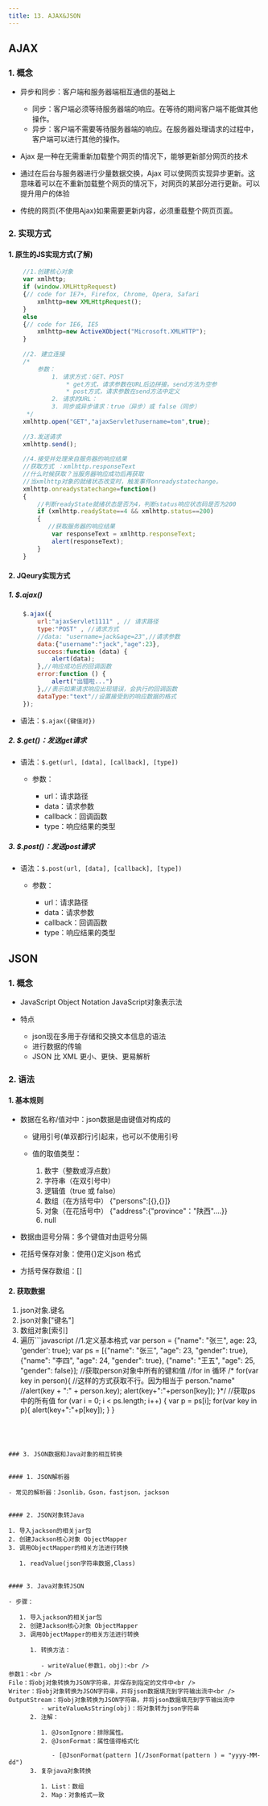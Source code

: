```yaml
---
title: 13. AJAX&JSON
---
```

## AJAX


### 1. 概念

- 异步和同步：客户端和服务器端相互通信的基础上

   - 同步：客户端必须等待服务器端的响应。在等待的期间客户端不能做其他操作。
   - 异步：客户端不需要等待服务器端的响应。在服务器处理请求的过程中，客户端可以进行其他的操作。
- Ajax 是一种在无需重新加载整个网页的情况下，能够更新部分网页的技术
- 通过在后台与服务器进行少量数据交换，Ajax 可以使网页实现异步更新。这意味着可以在不重新加载整个网页的情况下，对网页的某部分进行更新。可以提升用户的体验
- 传统的网页(不使用Ajax)如果需要更新内容，必须重载整个网页页面。


### 2. 实现方式


#### 1. 原生的JS实现方式(了解)

```javascript
	//1.创建核心对象
	var xmlhttp;
	if (window.XMLHttpRequest)
	{// code for IE7+, Firefox, Chrome, Opera, Safari
		xmlhttp=new XMLHttpRequest();
	}
	else
	{// code for IE6, IE5
		xmlhttp=new ActiveXObject("Microsoft.XMLHTTP");
	}
	
	//2. 建立连接
	/*
		参数：
			1. 请求方式：GET、POST
				* get方式，请求参数在URL后边拼接。send方法为空参
				* post方式，请求参数在send方法中定义
			2. 请求的URL：
			3. 同步或异步请求：true（异步）或 false（同步）
	 */
	xmlhttp.open("GET","ajaxServlet?username=tom",true);
	
	//3.发送请求
	xmlhttp.send();
	
	//4.接受并处理来自服务器的响应结果
	//获取方式 ：xmlhttp.responseText
	//什么时候获取？当服务器响应成功后再获取
	//当xmlhttp对象的就绪状态改变时，触发事件onreadystatechange。
	xmlhttp.onreadystatechange=function()
	{
		//判断readyState就绪状态是否为4，判断status响应状态码是否为200
		if (xmlhttp.readyState==4 && xmlhttp.status==200)
		{
		   //获取服务器的响应结果
			var responseText = xmlhttp.responseText;
			alert(responseText);
		}
	}
```


#### 2. JQeury实现方式


##### 1. $.ajax()

```javascript
	$.ajax({
		url:"ajaxServlet1111" , // 请求路径
		type:"POST" , //请求方式
		//data: "username=jack&age=23",//请求参数
		data:{"username":"jack","age":23},
		success:function (data) {
			alert(data);
		},//响应成功后的回调函数
		error:function () {
			alert("出错啦...")
		},//表示如果请求响应出现错误，会执行的回调函数
		dataType:"text"//设置接受到的响应数据的格式
	});
```

- 语法：`$.ajax({键值对})`


##### 2. $.get()：发送get请求

- 语法：`$.get(url, [data], [callback], [type])`

   - 参数：

      - url：请求路径
      - data：请求参数
      - callback：回调函数
      - type：响应结果的类型


##### 3. $.post()：发送post请求

- 语法：`$.post(url, [data], [callback], [type])`

   - 参数：

      - url：请求路径
      - data：请求参数
      - callback：回调函数
      - type：响应结果的类型


## JSON


### 1. 概念

- JavaScript Object Notation		JavaScript对象表示法
- 特点

   - json现在多用于存储和交换文本信息的语法
   - 进行数据的传输
   - JSON 比 XML 更小、更快、更易解析


### 2. 语法


#### 1. 基本规则

- 数据在名称/值对中：json数据是由键值对构成的

   - 键用引号(单双都行)引起来，也可以不使用引号
   - 值的取值类型：

      1. 数字（整数或浮点数）
      2. 字符串（在双引号中）
      3. 逻辑值（true 或 false）
      4. 数组（在方括号中）	{"persons":[{},{}]}
      5. 对象（在花括号中） {"address":{"province"："陕西"....}}
      6. null
- 数据由逗号分隔：多个键值对由逗号分隔
- 花括号保存对象：使用{}定义json 格式
- 方括号保存数组：[]


#### 2. 获取数据

1. json对象.键名
2. json对象["键名"]
3. 数组对象[索引]
4. 遍历```javascript
	//1.定义基本格式
	var person = {"name": "张三", age: 23, 'gender': true};
	var ps = [{"name": "张三", "age": 23, "gender": true},
		{"name": "李四", "age": 24, "gender": true},
		{"name": "王五", "age": 25, "gender": false}];
	//获取person对象中所有的键和值
	//for in 循环
	/* for(var key in person){
		//这样的方式获取不行。因为相当于  person."name"
		//alert(key + ":" + person.key);
		alert(key+":"+person[key]);
	}*/
    //获取ps中的所有值
	for (var i = 0; i < ps.length; i++) {
		var p = ps[i];
		for(var key in p){
			alert(key+":"+p[key]);
		}
	}
```




### 3. JSON数据和Java对象的相互转换


#### 1. JSON解析器

- 常见的解析器：Jsonlib，Gson，fastjson，jackson


#### 2. JSON对象转Java

1. 导入jackson的相关jar包
2. 创建Jackson核心对象 ObjectMapper
3. 调用ObjectMapper的相关方法进行转换

   1. readValue(json字符串数据,Class)


#### 3. Java对象转JSON

- 步骤：

   1. 导入jackson的相关jar包
   2. 创建Jackson核心对象 ObjectMapper
   3. 调用ObjectMapper的相关方法进行转换

      1. 转换方法：

         - writeValue(参数1，obj):<br />
参数1：<br />
File：将obj对象转换为JSON字符串，并保存到指定的文件中<br />
Writer：将obj对象转换为JSON字符串，并将json数据填充到字符输出流中<br />
OutputStream：将obj对象转换为JSON字符串，并将json数据填充到字节输出流中
         - writeValueAsString(obj)：将对象转为json字符串
      2. 注解：

         1. @JsonIgnore：排除属性。
         2. @JsonFormat：属性值得格式化

            - [@JsonFormat(pattern ](/JsonFormat(pattern ) = "yyyy-MM-dd") 
      3. 复杂java对象转换

         1. List：数组
         2. Map：对象格式一致
